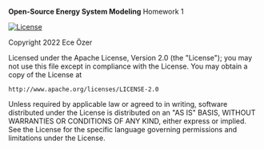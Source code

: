 **Open-Source Energy System Modeling**
Homework 1

[![License](https://img.shields.io/badge/License-Apache_2.0-blue.svg)](https://opensource.org/licenses/Apache-2.0)

Copyright 2022 Ece Özer

Licensed under the Apache License, Version 2.0 (the "License");
you may not use this file except in compliance with the License.
You may obtain a copy of the License at

    http://www.apache.org/licenses/LICENSE-2.0

Unless required by applicable law or agreed to in writing, software
distributed under the License is distributed on an "AS IS" BASIS,
WITHOUT WARRANTIES OR CONDITIONS OF ANY KIND, either express or implied.
See the License for the specific language governing permissions and
limitations under the License.
